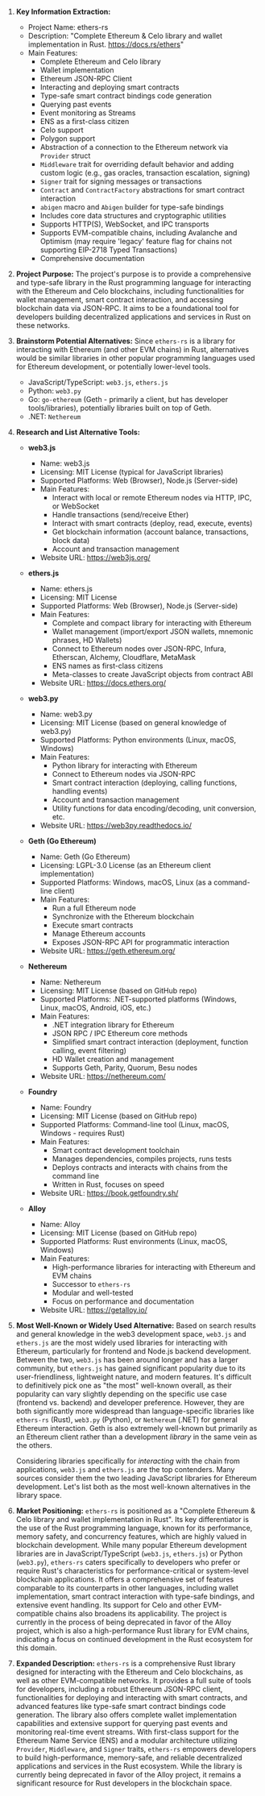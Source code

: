 1.  **Key Information Extraction:**
    *   Project Name: ethers-rs
    *   Description: "Complete Ethereum & Celo library and wallet implementation in Rust. https://docs.rs/ethers"
    *   Main Features:
        *   Complete Ethereum and Celo library
        *   Wallet implementation
        *   Ethereum JSON-RPC Client
        *   Interacting and deploying smart contracts
        *   Type-safe smart contract bindings code generation
        *   Querying past events
        *   Event monitoring as Streams
        *   ENS as a first-class citizen
        *   Celo support
        *   Polygon support
        *   Abstraction of a connection to the Ethereum network via `Provider` struct
        *   `Middleware` trait for overriding default behavior and adding custom logic (e.g., gas oracles, transaction escalation, signing)
        *   `Signer` trait for signing messages or transactions
        *   `Contract` and `ContractFactory` abstractions for smart contract interaction
        *   `abigen` macro and `Abigen` builder for type-safe bindings
        *   Includes core data structures and cryptographic utilities
        *   Supports HTTP(S), WebSocket, and IPC transports
        *   Supports EVM-compatible chains, including Avalanche and Optimism (may require 'legacy' feature flag for chains not supporting EIP-2718 Typed Transactions)
        *   Comprehensive documentation

2.  **Project Purpose:**
    The project's purpose is to provide a comprehensive and type-safe library in the Rust programming language for interacting with the Ethereum and Celo blockchains, including functionalities for wallet management, smart contract interaction, and accessing blockchain data via JSON-RPC. It aims to be a foundational tool for developers building decentralized applications and services in Rust on these networks.

3.  **Brainstorm Potential Alternatives:**
    Since `ethers-rs` is a library for interacting with Ethereum (and other EVM chains) in Rust, alternatives would be similar libraries in other popular programming languages used for Ethereum development, or potentially lower-level tools.

    *   JavaScript/TypeScript: `web3.js`, `ethers.js`
    *   Python: `web3.py`
    *   Go: `go-ethereum` (Geth - primarily a client, but has developer tools/libraries), potentially libraries built on top of Geth.
    *   .NET: `Nethereum`

4.  **Research and List Alternative Tools:**

    *   **web3.js**
        *   Name: web3.js
        *   Licensing: MIT License (typical for JavaScript libraries)
        *   Supported Platforms: Web (Browser), Node.js (Server-side)
        *   Main Features:
            *   Interact with local or remote Ethereum nodes via HTTP, IPC, or WebSocket
            *   Handle transactions (send/receive Ether)
            *   Interact with smart contracts (deploy, read, execute, events)
            *   Get blockchain information (account balance, transactions, block data)
            *   Account and transaction management
        *   Website URL: https://web3js.org/

    *   **ethers.js**
        *   Name: ethers.js
        *   Licensing: MIT License
        *   Supported Platforms: Web (Browser), Node.js (Server-side)
        *   Main Features:
            *   Complete and compact library for interacting with Ethereum
            *   Wallet management (import/export JSON wallets, mnemonic phrases, HD Wallets)
            *   Connect to Ethereum nodes over JSON-RPC, Infura, Etherscan, Alchemy, Cloudflare, MetaMask
            *   ENS names as first-class citizens
            *   Meta-classes to create JavaScript objects from contract ABI
        *   Website URL: https://docs.ethers.org/

    *   **web3.py**
        *   Name: web3.py
        *   Licensing: MIT License (based on general knowledge of web3.py)
        *   Supported Platforms: Python environments (Linux, macOS, Windows)
        *   Main Features:
            *   Python library for interacting with Ethereum
            *   Connect to Ethereum nodes via JSON-RPC
            *   Smart contract interaction (deploying, calling functions, handling events)
            *   Account and transaction management
            *   Utility functions for data encoding/decoding, unit conversion, etc.
        *   Website URL: https://web3py.readthedocs.io/

    *   **Geth (Go Ethereum)**
        *   Name: Geth (Go Ethereum)
        *   Licensing: LGPL-3.0 License (as an Ethereum client implementation)
        *   Supported Platforms: Windows, macOS, Linux (as a command-line client)
        *   Main Features:
            *   Run a full Ethereum node
            *   Synchronize with the Ethereum blockchain
            *   Execute smart contracts
            *   Manage Ethereum accounts
            *   Exposes JSON-RPC API for programmatic interaction
        *   Website URL: https://geth.ethereum.org/

    *   **Nethereum**
        *   Name: Nethereum
        *   Licensing: MIT License (based on GitHub repo)
        *   Supported Platforms: .NET-supported platforms (Windows, Linux, macOS, Android, iOS, etc.)
        *   Main Features:
            *   .NET integration library for Ethereum
            *   JSON RPC / IPC Ethereum core methods
            *   Simplified smart contract interaction (deployment, function calling, event filtering)
            *   HD Wallet creation and management
            *   Supports Geth, Parity, Quorum, Besu nodes
        *   Website URL: https://nethereum.com/

    *   **Foundry**
        *   Name: Foundry
        *   Licensing: MIT License (based on GitHub repo)
        *   Supported Platforms: Command-line tool (Linux, macOS, Windows - requires Rust)
        *   Main Features:
            *   Smart contract development toolchain
            *   Manages dependencies, compiles projects, runs tests
            *   Deploys contracts and interacts with chains from the command line
            *   Written in Rust, focuses on speed
        *   Website URL: https://book.getfoundry.sh/

    *   **Alloy**
        *   Name: Alloy
        *   Licensing: MIT License (based on GitHub repo)
        *   Supported Platforms: Rust environments (Linux, macOS, Windows)
        *   Main Features:
            *   High-performance libraries for interacting with Ethereum and EVM chains
            *   Successor to `ethers-rs`
            *   Modular and well-tested
            *   Focus on performance and documentation
        *   Website URL: https://getalloy.io/

5.  **Most Well-Known or Widely Used Alternative:**
    Based on search results and general knowledge in the web3 development space, `web3.js` and `ethers.js` are the most widely used libraries for interacting with Ethereum, particularly for frontend and Node.js backend development. Between the two, `web3.js` has been around longer and has a larger community, but `ethers.js` has gained significant popularity due to its user-friendliness, lightweight nature, and modern features. It's difficult to definitively pick one as "the most" well-known overall, as their popularity can vary slightly depending on the specific use case (frontend vs. backend) and developer preference. However, they are both significantly more widespread than language-specific libraries like `ethers-rs` (Rust), `web3.py` (Python), or `Nethereum` (.NET) for general Ethereum interaction. Geth is also extremely well-known but primarily as an Ethereum client rather than a development *library* in the same vein as the others.

    Considering libraries specifically for *interacting* with the chain from applications, `web3.js` and `ethers.js` are the top contenders. Many sources consider them the two leading JavaScript libraries for Ethereum development. Let's list both as the most well-known alternatives in the library space.

6.  **Market Positioning:**
    `ethers-rs` is positioned as a "Complete Ethereum & Celo library and wallet implementation in Rust". Its key differentiator is the use of the Rust programming language, known for its performance, memory safety, and concurrency features, which are highly valued in blockchain development. While many popular Ethereum development libraries are in JavaScript/TypeScript (`web3.js`, `ethers.js`) or Python (`web3.py`), `ethers-rs` caters specifically to developers who prefer or require Rust's characteristics for performance-critical or system-level blockchain applications. It offers a comprehensive set of features comparable to its counterparts in other languages, including wallet implementation, smart contract interaction with type-safe bindings, and extensive event handling. Its support for Celo and other EVM-compatible chains also broadens its applicability. The project is currently in the process of being deprecated in favor of the Alloy project, which is also a high-performance Rust library for EVM chains, indicating a focus on continued development in the Rust ecosystem for this domain.

7.  **Expanded Description:**
    `ethers-rs` is a comprehensive Rust library designed for interacting with the Ethereum and Celo blockchains, as well as other EVM-compatible networks. It provides a full suite of tools for developers, including a robust Ethereum JSON-RPC client, functionalities for deploying and interacting with smart contracts, and advanced features like type-safe smart contract bindings code generation. The library also offers complete wallet implementation capabilities and extensive support for querying past events and monitoring real-time event streams. With first-class support for the Ethereum Name Service (ENS) and a modular architecture utilizing `Provider`, `Middleware`, and `Signer` traits, `ethers-rs` empowers developers to build high-performance, memory-safe, and reliable decentralized applications and services in the Rust ecosystem. While the library is currently being deprecated in favor of the Alloy project, it remains a significant resource for Rust developers in the blockchain space.